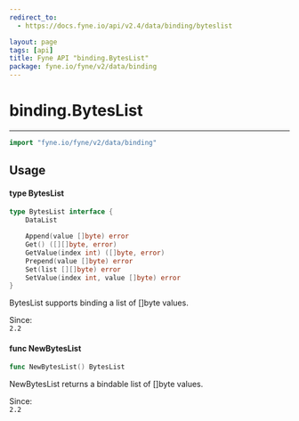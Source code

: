 ```yaml
---
redirect_to:
  - https://docs.fyne.io/api/v2.4/data/binding/byteslist

layout: page
tags: [api]
title: Fyne API "binding.BytesList"
package: fyne.io/fyne/v2/data/binding
---
```

# binding.BytesList
---

```go
import "fyne.io/fyne/v2/data/binding"
```

## Usage

#### type BytesList

```go
type BytesList interface {
	DataList

	Append(value []byte) error
	Get() ([][]byte, error)
	GetValue(index int) ([]byte, error)
	Prepend(value []byte) error
	Set(list [][]byte) error
	SetValue(index int, value []byte) error
}
```

BytesList supports binding a list of []byte values.


<div class="since">Since: <code>
2.2</code></div>

#### func  NewBytesList

```go
func NewBytesList() BytesList
```
NewBytesList returns a bindable list of []byte values.


<div class="since">Since: <code>
2.2</code></div>
